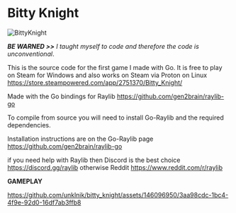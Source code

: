 # Bitty Knight
![BittyKnight](https://github.com/unklnik/bitty_knight/assets/146096950/4002d693-7b09-4933-99e6-268167c4c78c)

    
***BE WARNED >>** I taught myself to code and therefore the code is unconventional*.     

  
This is the source code for the first game I made with Go. It is free to play on Steam for Windows and also works on Steam via Proton on Linux https://store.steampowered.com/app/2751370/Bitty_Knight/   

  
Made with the Go bindings for Raylib https://github.com/gen2brain/raylib-go 

  
To compile from source you will need to install Go-Raylib and the required dependencies. 


Installation instructions are on the Go-Raylib page https://github.com/gen2brain/raylib-go


if you need help with Raylib then Discord is the best choice https://discord.gg/raylib otherwise Reddit https://www.reddit.com/r/raylib

    
**GAMEPLAY**

https://github.com/unklnik/bitty_knight/assets/146096950/3aa98cdc-1bc4-4f9e-92d0-16df7ab3ffb8


